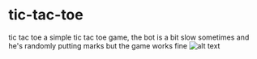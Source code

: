 # tic-tac-toe
tic tac toe 
a simple tic tac toe game,
the bot is a bit slow sometimes and he's randomly putting marks but the game works fine
![alt text](https://www.github.com/RoobyJ/tic-tac-toe/tictactoe.PNG)
